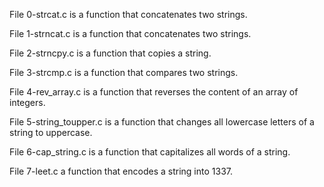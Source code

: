 File 0-strcat.c is a function that concatenates two strings.

File 1-strncat.c is a function that concatenates two strings.

File 2-strncpy.c is a function that copies a string.

File 3-strcmp.c is a function that compares two strings.

File 4-rev_array.c is  a function that reverses the content of an array of integers.

File 5-string_toupper.c is a function that changes all lowercase letters of a string to uppercase.

File 6-cap_string.c is a function that capitalizes all words of a string.

File 7-leet.c a function that encodes a string into 1337.
